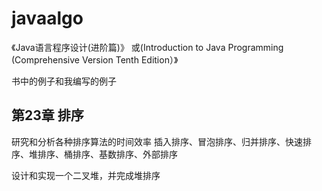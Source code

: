 # javaalgo

《Java语言程序设计(进阶篇)》 或(Introduction to Java Programming (Comprehensive Version Tenth Edition）》

书中的例子和我编写的例子

第23章 排序
---
研究和分析各种排序算法的时间效率
插入排序、冒泡排序、归并排序、快速排序、堆排序、桶排序、基数排序、外部排序

设计和实现一个二叉堆，并完成堆排序
